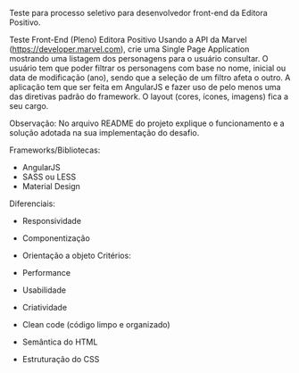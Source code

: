 Teste para processo seletivo para desenvolvedor front-end da Editora Positivo.

Teste Front-End (Pleno) Editora Positivo
Usando a API da Marvel (https://developer.marvel.com), crie uma Single Page Application mostrando uma listagem dos personagens para o usuário consultar. O usuário tem que poder filtrar os personagens com base no nome, inicial ou data de modificação (ano), sendo que a seleção de um filtro afeta o outro. A aplicação tem que ser feita em AngularJS e fazer uso de pelo menos uma das diretivas padrão do framework. O layout (cores, ícones, imagens) fica a seu cargo.

Observação: No arquivo README do projeto explique o funcionamento e a solução adotada na sua implementação do desafio.

Frameworks/Bibliotecas:

* AngularJS
* SASS ou LESS
* Material Design

Diferenciais:

* Responsividade
* Componentização
* Orientação a objeto
 Critérios:

* Performance
* Usabilidade
* Criatividade
* Clean code (código limpo e organizado)
* Semântica do HTML
* Estruturação do CSS
